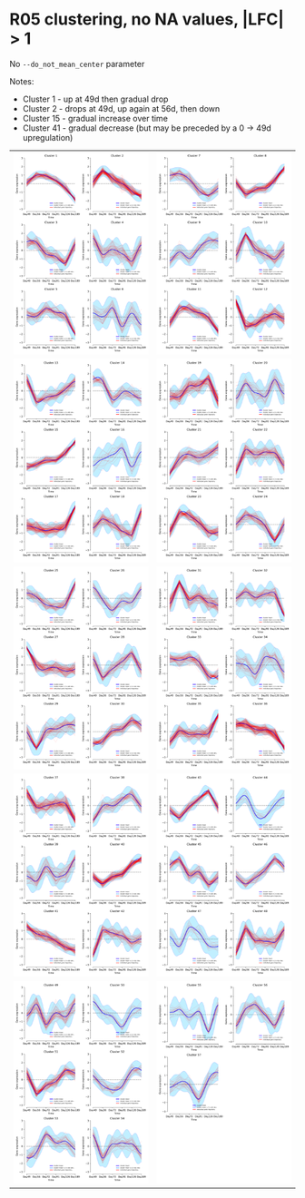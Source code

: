 # R05 clustering, no NA values, |LFC| > 1
No `--do_not_mean_center` parameter

Notes:
* Cluster 1 - up at 49d then gradual drop
* Cluster 2 - drops at 49d, up again at 56d, then down
* Cluster 15 - gradual increase over time
* Cluster 41 - gradual decrease (but may be preceded by a 0 -> 49d upregulation)

| | |
|-|-|
| ![no1](R05_lfc1_NoNAs_gene_expression_fig_1.png) | ![no2](R05_lfc1_NoNAs_gene_expression_fig_2.png) |
| ![no3](R05_lfc1_NoNAs_gene_expression_fig_3.png) | ![no4](R05_lfc1_NoNAs_gene_expression_fig_4.png) |
| ![no5](R05_lfc1_NoNAs_gene_expression_fig_5.png) | ![no6](R05_lfc1_NoNAs_gene_expression_fig_6.png) |
| ![no7](R05_lfc1_NoNAs_gene_expression_fig_7.png) | ![no8](R05_lfc1_NoNAs_gene_expression_fig_8.png) |
| ![no9](R05_lfc1_NoNAs_gene_expression_fig_9.png) | ![no10](R05_lfc1_NoNAs_gene_expression_fig_10.png)|
